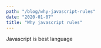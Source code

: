 ```yaml
---
path: "/blog/why-javascript-rules"
date: "2020-01-07"
title: "Why javascript rules"
---
```



Javascript is best language